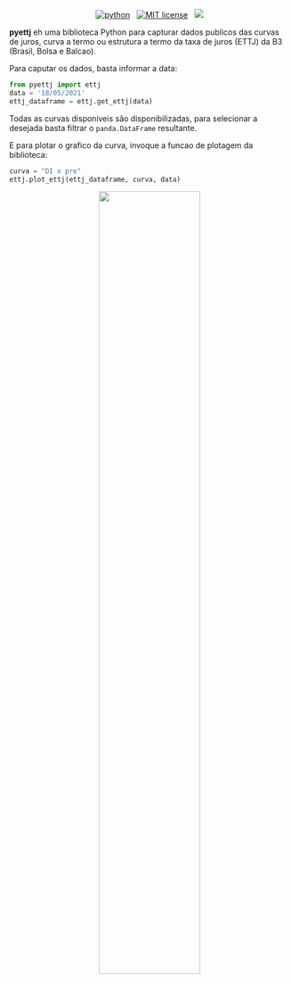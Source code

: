 <!-- buttons -->
<p align="center">
    <a href="https://www.python.org/">
        <img src="https://img.shields.io/badge/python-v3-brightgreen.svg"
            alt="python"></a> &nbsp;
    <a href="https://opensource.org/licenses/MIT">
        <img src="https://img.shields.io/badge/license-MIT-brightgreen.svg"
            alt="MIT license"></a> &nbsp;
<a href="https://codecov.io/gh/rafa-rod/pyettj">
  <img src="https://codecov.io/gh/rafa-rod/pyettj/branch/master/graph/badge.svg?token=TRU9VIoqZB"/>
</a>
</p>

<!-- content -->

**pyettj** eh uma biblioteca Python para capturar dados publicos das curvas de juros, curva a termo ou estrutura a termo da taxa de juros (ETTJ) da B3 (Brasil, Bolsa e Balcao).

Para caputar os dados, basta informar a data:

```python
from pyettj import ettj
data = '18/05/2021'
ettj_dataframe = ettj.get_ettj(data)
```

Todas as curvas disponiveis são disponibilizadas, para selecionar a desejada basta filtrar o `panda.DataFrame` resultante.

E para plotar o grafico da curva, invoque a funcao de plotagem da biblioteca:

```python
curva = "DI x pre"
ettj.plot_ettj(ettj_dataframe, curva, data)
```

<center>
<img src="https://github.com/rafa-rod/pyettj/blob/main/media/pre.png" style="width:60%;"/>
</center>